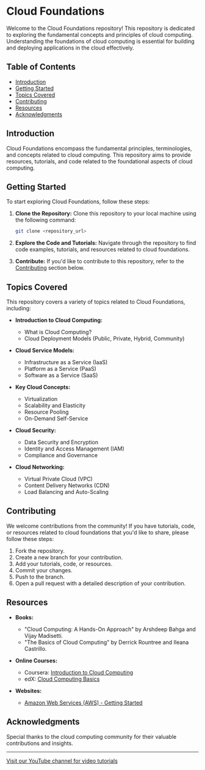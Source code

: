# Cloud Foundations

Welcome to the Cloud Foundations repository! This repository is dedicated to exploring the fundamental concepts and principles of cloud computing. Understanding the foundations of cloud computing is essential for building and deploying applications in the cloud effectively.

## Table of Contents

- [Introduction](#introduction)
- [Getting Started](#getting-started)
- [Topics Covered](#topics-covered)
- [Contributing](#contributing)
- [Resources](#resources)
- [Acknowledgments](#acknowledgments)

## Introduction

Cloud Foundations encompass the fundamental principles, terminologies, and concepts related to cloud computing. This repository aims to provide resources, tutorials, and code related to the foundational aspects of cloud computing.

## Getting Started

To start exploring Cloud Foundations, follow these steps:

1. **Clone the Repository:** Clone this repository to your local machine using the following command:
   ```bash
   git clone <repository_url>
   ```

2. **Explore the Code and Tutorials:** Navigate through the repository to find code examples, tutorials, and resources related to cloud foundations.

3. **Contribute:** If you'd like to contribute to this repository, refer to the [Contributing](#contributing) section below.

## Topics Covered

This repository covers a variety of topics related to Cloud Foundations, including:

- **Introduction to Cloud Computing:**
  - What is Cloud Computing?
  - Cloud Deployment Models (Public, Private, Hybrid, Community)

- **Cloud Service Models:**
  - Infrastructure as a Service (IaaS)
  - Platform as a Service (PaaS)
  - Software as a Service (SaaS)

- **Key Cloud Concepts:**
  - Virtualization
  - Scalability and Elasticity
  - Resource Pooling
  - On-Demand Self-Service

- **Cloud Security:**
  - Data Security and Encryption
  - Identity and Access Management (IAM)
  - Compliance and Governance

- **Cloud Networking:**
  - Virtual Private Cloud (VPC)
  - Content Delivery Networks (CDN)
  - Load Balancing and Auto-Scaling

## Contributing

We welcome contributions from the community! If you have tutorials, code, or resources related to cloud foundations that you'd like to share, please follow these steps:

1. Fork the repository.
2. Create a new branch for your contribution.
3. Add your tutorials, code, or resources.
4. Commit your changes.
5. Push to the branch.
6. Open a pull request with a detailed description of your contribution.

## Resources

- **Books:**
  - "Cloud Computing: A Hands-On Approach" by Arshdeep Bahga and Vijay Madisetti.
  - "The Basics of Cloud Computing" by Derrick Rountree and Ileana Castrillo.

- **Online Courses:**
  - Coursera: [Introduction to Cloud Computing](https://www.coursera.org/learn/cloud-computing)
  - edX: [Cloud Computing Basics](https://www.edx.org/course/cloud-computing-basics)

- **Websites:**
  - [Amazon Web Services (AWS) - Getting Started](https://aws.amazon.com/getting-started/)

## Acknowledgments

Special thanks to the cloud computing community for their valuable contributions and insights.

---

[Visit our YouTube channel for video tutorials](<YouTube_Channel_Link>)